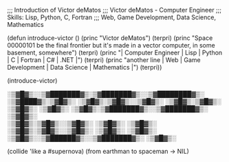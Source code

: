 ;;; Introduction of Victor deMatos
;;; Victor deMatos - Computer Engineer
;;; Skills: Lisp, Python, C, Fortran
;;;         Web, Game Development, Data Science, Mathematics

(defun introduce-victor ()
  (princ "Victor deMatos")
  (terpri)
  (princ "Space 00000101 be the final frontier but it's made in a vector computer, in some basement, somewhere")
  (terpri)
  (princ "| Computer Engineer | Lisp | Python | C | Fortran | C# | .NET |")
  (terpri)
  (princ "another line | Web | Game Development | Data Science | Mathematics |")
  (terpri))

(introduce-victor)


  ░▒▓█▓▒░░▒▓███████▓▒░▒▓███████▓▒░░▒▓████████▓▒░ 
░▒▓████▓▒░▒▓█▓▒░             ░▒▓█▓▒░▒▓█▓▒░░▒▓█▓▒░ 
   ░▒▓█▓▒░▒▓█▓▒░             ░▒▓█▓▒░      ░▒▓█▓▒░ 
   ░▒▓█▓▒░▒▓███████▓▒░░▒▓███████▓▒░      ░▒▓█▓▒░  
   ░▒▓█▓▒░▒▓█▓▒░░▒▓█▓▒░      ░▒▓█▓▒░     ░▒▓█▓▒░  
   ░▒▓█▓▒░▒▓█▓▒░░▒▓█▓▒░      ░▒▓█▓▒░    ░▒▓█▓▒░  
   ░▒▓█▓▒░░▒▓██████▓▒░░▒▓███████▓▒░     ░▒▓█▓▒░  

(collide 'like a #supernova)
(from earthman to spaceman -> NIL)
